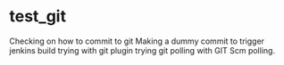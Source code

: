 # test_git
Checking on how to commit to git
Making a dummy commit to trigger jenkins build
trying with git plugin
trying git polling with GIT Scm polling.
